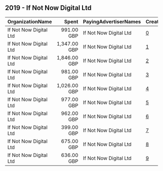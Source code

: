 ## 2019 - If Not Now Digital Ltd 
|OrganizationName|Spent|PayingAdvertiserNames|CreativeUrls|Impressions|Genders|AgeBrackets|CountryCodes|BillingAddresses|CandidateBallotInformation|
|:---|---:|:---|:---|---:|:---|:---|:---|:---|:---|
|If Not Now Digital Ltd|991.00 GBP|If Not Now Digital Ltd|[0](https://www.snap.com/political-ads/asset/ffc710dd9c43f4d7794a2ac2059d3d04c0006e654904010ba715fc3f33c723e2?mediaType=mp4)|442,481||18-30|united kingdom|GB|Register to Vote|
|If Not Now Digital Ltd|1,347.00 GBP|If Not Now Digital Ltd|[1](https://www.snap.com/political-ads/asset/32c63c1105bacb4f4480d471e836d0f19619714eae6de7523b8129f6ad343a6e?mediaType=mp4)|710,273||18-30|united kingdom|GB|Register to Vote|
|If Not Now Digital Ltd|1,846.00 GBP|If Not Now Digital Ltd|[2](https://www.snap.com/political-ads/asset/bd205ed9ab2ed60141ecaacbdc4107c5159c996ce3814f423183ee5a0f78527e?mediaType=mp4)|1,485,236||16-30|united kingdom|GB|Register to vote|
|If Not Now Digital Ltd|981.00 GBP|If Not Now Digital Ltd|[3](https://www.snap.com/political-ads/asset/661fd222a157c85932f4d89009df4b46eeb0294d0d7f7e1dd9915844cfbb7568?mediaType=mp4)|470,334||18-30|united kingdom|GB|Register to Vote|
|If Not Now Digital Ltd|1,026.00 GBP|If Not Now Digital Ltd|[4](https://www.snap.com/political-ads/asset/32c63c1105bacb4f4480d471e836d0f19619714eae6de7523b8129f6ad343a6e?mediaType=mp4)|475,439||18-30|united kingdom|GB|Register to Vote|
|If Not Now Digital Ltd|977.00 GBP|If Not Now Digital Ltd|[5](https://www.snap.com/political-ads/asset/ffc710dd9c43f4d7794a2ac2059d3d04c0006e654904010ba715fc3f33c723e2?mediaType=mp4)|518,432||18-30|united kingdom|GB|Register to Vote|
|If Not Now Digital Ltd|962.00 GBP|If Not Now Digital Ltd|[6](https://www.snap.com/political-ads/asset/661fd222a157c85932f4d89009df4b46eeb0294d0d7f7e1dd9915844cfbb7568?mediaType=mp4)|657,747||18-30|united kingdom|GB|Register to vote|
|If Not Now Digital Ltd|399.00 GBP|If Not Now Digital Ltd|[7](https://www.snap.com/political-ads/asset/32c63c1105bacb4f4480d471e836d0f19619714eae6de7523b8129f6ad343a6e?mediaType=mp4)|246,322||18-30|united kingdom|GB|Register to vote|
|If Not Now Digital Ltd|675.00 GBP|If Not Now Digital Ltd|[8](https://www.snap.com/political-ads/asset/661fd222a157c85932f4d89009df4b46eeb0294d0d7f7e1dd9915844cfbb7568?mediaType=mp4)|344,882||18-30|united kingdom|GB|Register to Vote|
|If Not Now Digital Ltd|636.00 GBP|If Not Now Digital Ltd|[9](https://www.snap.com/political-ads/asset/ffc710dd9c43f4d7794a2ac2059d3d04c0006e654904010ba715fc3f33c723e2?mediaType=mp4)|382,199||18-30|united kingdom|GB|Register to vote|
